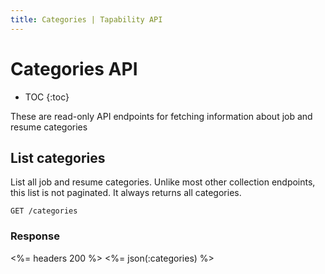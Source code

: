 ```yaml
---
title: Categories | Tapability API
---
```


# Categories API

* TOC
{:toc}

These are read-only API endpoints for fetching information about job and resume categories

## List categories

List all job and resume categories. Unlike most other collection endpoints, this list is not paginated. It always returns all categories.

    GET /categories

### Response

<%= headers 200 %>
<%= json(:categories) %>
